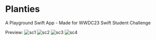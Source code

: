 # Planties
A Playground Swift App - Made for WWDC23 Swift Student Challenge

Preview:
![sc1](https://user-images.githubusercontent.com/40714602/233372464-c3c5a108-97e7-4377-9679-1d1200cc264c.png)
![sc2](https://user-images.githubusercontent.com/40714602/233372513-9a90b427-8c30-4e92-9a25-2939f93f1b6f.png)
![sc3](https://user-images.githubusercontent.com/40714602/233372558-4ad3ddb2-122a-4ceb-8516-70909db37914.png)
![sc4](https://user-images.githubusercontent.com/40714602/233372629-38d20ca6-a63e-4e2e-9dcc-c67651d6f17d.png)
